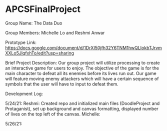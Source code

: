 # APCSFinalProject

Group Name: The Data Duo

Group Members: Michelle Lo and Reshmi Anwar

Prototype Link: https://docs.google.com/document/d/1DrXI50jfh32Y6TNM1hwQLIokbTJrvmXXLo5JlqfxhTo/edit?usp=sharing

Brief Project Description:
Our group project will utilize processing to create an interactive game for users to enjoy. The objective of the game is for the main character to defeat all its enemies before its lives run out. Our game will feature moving enemy attackers which will have a certain sequence of symbols that the user will have to input to defeat them.

Development Log:

5/24/21:
Reshmi: Created repo and initialized main files (DoodleProject and Protaganist), set up background and canvas formatting, displayed number of lives on the top left of the canvas.
Michelle:

5/26/21:
